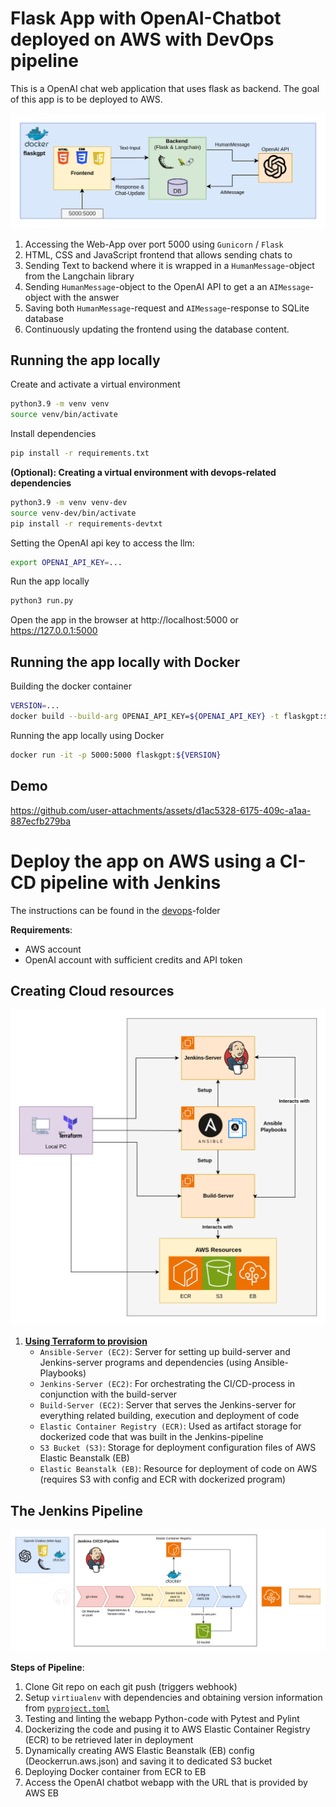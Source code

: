 # Flask App with OpenAI-Chatbot deployed on AWS with DevOps pipeline

This is a OpenAI chat web application that uses flask as backend. The goal of this app is to be deployed to AWS.

![webapp](images/program_overview.png)

1. Accessing the Web-App over port 5000 using `Gunicorn` / `Flask`
2. HTML, CSS and JavaScript frontend that allows sending chats to 
3. Sending Text to backend where it is wrapped in a `HumanMessage`-object from the Langchain library
4. Sending `HumanMessage`-object to the OpenAI API to get a an `AIMessage`-object with the answer
5. Saving both `HumanMessage`-request and `AIMessage`-response to SQLite database
6. Continuously updating the frontend using the database content.


## Running the app locally
Create and activate a virtual environment
```bash
python3.9 -m venv venv
source venv/bin/activate
```

Install dependencies
```bash
pip install -r requirements.txt
```

**(Optional): Creating a virtual environment with devops-related dependencies**
```bash
python3.9 -m venv venv-dev
source venv-dev/bin/activate
pip install -r requirements-devtxt
```

Setting the OpenAI api key to access the llm:
```bash
export OPENAI_API_KEY=...
```

Run the app locally
```bash
python3 run.py
```
Open the app in the browser at http://localhost:5000 or https://127.0.0.1:5000
   
## Running the app locally with Docker
Building the docker container
```bash
VERSION=...
docker build --build-arg OPENAI_API_KEY=${OPENAI_API_KEY} -t flaskgpt:${VERSION} .
```
Running the app locally using Docker
```bash
docker run -it -p 5000:5000 flaskgpt:${VERSION}
```

## Demo

https://github.com/user-attachments/assets/d1ac5328-6175-409c-a1aa-887ecfb279ba


# Deploy the app on AWS using a CI-CD pipeline with Jenkins

The instructions can be found in the [devops](./devops/)-folder

**Requirements**:

- AWS account
- OpenAI account with sufficient credits and API token


## Creating Cloud resources

![cloud resources](images/provisioning.png)

1. <u><b>Using Terraform to provision</b></u>
   - `Ansible-Server (EC2)`: Server for setting up build-server and Jenkins-server programs and dependencies (using Ansible-Playbooks)
   - `Jenkins-Server (EC2)`: For orchestrating the CI/CD-process in conjunction with the build-server
   - `Build-Server (EC2)`: Server that serves the Jenkins-server for everything related building, execution and deployment of code
   - `Elastic Container Registry (ECR)`: Used as artifact storage for dockerized code that was built in the Jenkins-pipeline
   - `S3 Bucket (S3)`: Storage for deployment configuration files of AWS Elastic Beanstalk (EB)
   - `Elastic Beanstalk (EB)`: Resource for deployment of code on AWS (requires S3 with config and ECR with dockerized program)

## The Jenkins Pipeline

![overview](images/CICD_overview.png)

**Steps of Pipeline**:
1. Clone Git repo on each git push (triggers webhook)
2. Setup `virtiualenv` with dependencies and obtaining version information from [`pyproject.toml`](pyproject.toml#3)
3. Testing and linting the webapp Python-code with Pytest and Pylint
4. Dockerizing the code and pusing it to AWS Elastic Container Registry (ECR) to be retrieved later in deployment
5. Dynamically creating AWS Elastic Beanstalk (EB) config (Deockerrun.aws.json) and saving it to dedicated S3 bucket
6. Deploying Docker container from ECR to EB
7. Access the OpenAI chatbot webapp with the URL that is provided by AWS EB
